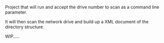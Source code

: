 Project that will run and accept the drive number to scan as a command line parameter.

It will then scan the network drive and build up a XML document of the directory structure.

WIP.....